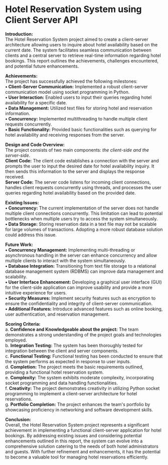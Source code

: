 # Hotel Reservation System using Client Server API

**Introduction:**\
The Hotel Reservation System project aimed to create a client-server architecture allowing users to inquire about hotel availability based on the current date. The system facilitates seamless communication between clients and a central server to retrieve real-time information regarding hotel bookings. This report outlines the achievements, challenges encountered, and potential future enhancements.

**Achievements:**\
The project has successfully achieved the following milestones:\
**•	Client-Server Communication:** Implemented a robust client-server communication model using socket programming in Python.\
**•	User Interaction:** Enabled users to input their queries regarding hotel availability for a specific date.\
**•	Data Management:** Utilized text files for storing hotel and reservation information.\
**•	Concurrency:** Implemented multithreading to handle multiple client requests concurrently.\
**•	Basic Functionality:** Provided basic functionalities such as querying for hotel availability and receiving responses from the server.

**Design and Code Overview:**\
The project consists of two main components: *the client-side and the server-side*.\
**Client Code:** The client code establishes a connection with the server and prompts the user to input the desired date for hotel availability inquiry. It then sends this information to the server and displays the response received.\
**Server Code:** The server code listens for incoming client connections, handles client requests concurrently using threads, and processes the user queries regarding hotel availability based on the provided date.

**Existing Issues:**\
**•	Concurrency:** The current implementation of the server does not handle multiple client connections concurrently. This limitation can lead to potential bottlenecks when multiple users try to access the system simultaneously.\
**•	Data Storage:** Storing reservation data in a text file may not be scalable for large volumes of transactions. Adopting a more robust database solution could address this issue.

**Future Work:**\
**•	Concurrency Management:** Implementing multi-threading or asynchronous handling in the server can enhance concurrency and allow multiple clients to interact with the system simultaneously.\
**•	Database Integration:** Transitioning from text file storage to a relational database management system (RDBMS) can improve data management and scalability.\
**•	User Interface Enhancement:** Developing a graphical user interface (GUI) for the client-side application can improve usability and provide a more intuitive experience for users.\
**•	Security Measures:** Implement security features such as encryption to ensure the confidentiality and integrity of client-server communication.\
**•	Additional Features:** Introduce advanced features such as online booking, user authentication, and reservation management.
 
**Scoring Criteria:**\
a. **Confidence and Knowledgeable about the project:** The team demonstrates a strong understanding of the project goals and technologies employed.\
b. **Integration Testing:** The system has been thoroughly tested for integration between the client and server components.\
c. **Functional Testing:** Functional testing has been conducted to ensure that the system performs as expected in response to user inputs.\
d. **Completion:** The project meets the basic requirements outlined, providing a functional hotel reservation system.\
e. **Complexity:** The system exhibits moderate complexity, incorporating socket programming and data handling functionalities.\
f. **Creativity:** The project demonstrates creativity in utilizing Python socket programming to implement a client-server architecture for hotel reservations.\
g. **Portfolio Completion:** The project enhances the team's portfolio by showcasing proficiency in networking and software development skills.

**Conclusion:**\
Overall, the Hotel Reservation System project represents a significant achievement in implementing a functional client-server application for hotel bookings. By addressing existing issues and considering potential enhancements outlined in this report, the system can evolve into a comprehensive solution catering to the needs of both hotel administrators and guests. With further refinement and enhancements, it has the potential to become a valuable tool for managing hotel reservations efficiently.
